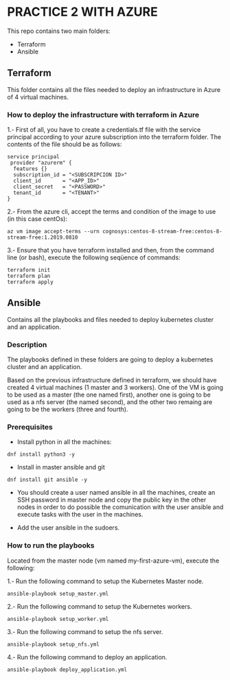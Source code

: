 # PRACTICE 2 WITH AZURE

This repo contains two main folders:

- Terraform
- Ansible

## Terraform

This folder contains all the files needed to deploy an infrastructure in Azure of 4 virtual machines.

### How to deploy the infrastructure with terraform in Azure

1.- First of all, you have to create a credentials.tf file with the service principal according to your azure subscription into the terraform folder. The contents of the file should be as follows:

```
service principal
 provider "azurerm" {
  features {}
  subscription_id = "<SUBSCRIPCION ID>"
  client_id       = "<APP_ID>"
  client_secret   = "<PASSWORD>"
  tenant_id       = "<TENANT>"
}
```

2.- From the azure cli, accept the terms and condition of the image to use (in this case centOs):

```
az vm image accept-terms --urn cognosys:centos-8-stream-free:centos-8-stream-free:1.2019.0810
```

3.- Ensure that you have terraform installed and then, from the command line (or bash), execute the following seqüence of commands:

```
terraform init
terraform plan
terraform apply
```

## Ansible

Contains all the playbooks and files needed to deploy kubernetes cluster and an application.

### Description

The playbooks defined in these folders are going to deploy a kubernetes cluster and an application.

Based on the previous infrastructure defined in terraform, we should have created 4 virtual machines (1 master and 3 workers). One of the VM is going to be used as a master (the one named first), another one is going to be used as a nfs server (the named second), and the other two remaing are going to be the workers (three and fourth).

### Prerequisites

- Install python in all the machines:

```
dnf install python3 -y
```

- Install in master ansible and git

```
dnf install git ansible -y
```

- You should create a user named ansible in all the machines, create an SSH password in master node and copy the public key in the other nodes in order to do possible the comunication with the user ansible and execute tasks with the user in the machines.

- Add the user ansible in the sudoers.

### How to run the playbooks

Located from the master node (vm named my-first-azure-vm), execute the following:

1.- Run the following command to setup the Kubernetes Master node.

```
ansible-playbook setup_master.yml
```

2.- Run the following command to setup the Kubernetes workers.

```
ansible-playbook setup_worker.yml
```

3.- Run the following command to setup the nfs server.

```
ansible-playbook setup_nfs.yml
```

4.- Run the following command to deploy an application.

```
ansible-playbook deploy_application.yml
```
